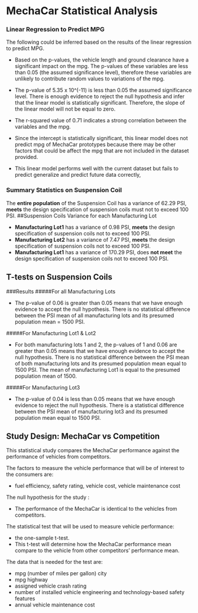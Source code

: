
# MechaCar Statistical Analysis

### Linear Regression to Predict MPG
The following could be inferred based on the results of the linear regression to predict MPG.
- Based on the p-values, the vehicle length and ground clearance have a significant impact on the mpg. The p-values of these variables are less than 0.05 (the assumed significance level), therefore these variables are unlikely to contribute random values to variations of the mpg.

- The p-value of 5.35 x 10^(-11) is less than 0.05 the assumed significance level. There is enough evidence to reject the null hypothesis and infer that the linear model is statistically significant. Therefore, the slope of the linear model will not be equal to zero.
- The r-squared value of 0.71 indicates a strong correlation between the variables and the mpg. 
- Since the intercept is statistically significant, this linear model does not predict mpg of MechaCar prototypes because there may be other factors that could be affect the mpg that are not included in the dataset provided. 
- This linear model performs well with the current dataset but fails to predict generalize and predict future data correctly,


### Summary Statistics on Suspension Coil
The **entire population** of the Suspension Coil has a variance of 62.29 PSI, **meets** the design specification of suspension coils must not to exceed 100 PSI. 
##Suspension Coils Variance for each Manufacturing Lot
- **Manufacturing Lot1** has a variance of 0.98 PSI, **meets** the design specification of suspension coils not to exceed 100 PSI.
- **Manufacturing Lot2** has a variance of 7.47 PSI, **meets** the design specification of suspension coils not to exceed 100 PSI.
- **Manufacturing Lot1** has a variance of 170.29 PSI, does **not meet** the design specification of suspension coils not to exceed 100 PSI.

## T-tests on Suspension Coils
###Results
#####For all Manufacturing Lots 

  - The p-value of 0.06 is greater than 0.05 means that we have enough evidence to accept the null hypothesis. There is no statistical difference between the PSI mean of all manufacturing lots and its presumed population mean = 1500 PSI.

#####For Manufacturing Lot1 & Lot2
- For both manufacturing lots 1 and 2, the p-values of 1 and 0.06 are greater than 0.05 means that we have enough evidence to accept the null hypothesis. There is no statistical difference between the PSI mean of both manufacturing lots and its presumed population mean equal to 1500 PSI. The mean of manufacturing Lot1 is equal to the presumed population mean of 1500.

#####For Manufacturing Lot3
- The p-value of 0.04 is less than 0.05 means that we have enough evidence to reject the null hypothesis. There is a statistical difference between the PSI mean of manufacturing lot3 and its presumed population mean equal to 1500 PSI.

## Study Design: MechaCar vs Competition
This statistical study compares the MechaCar performance against the performance of vehicles from competitors. 

The factors to measure the vehicle performance that will be of interest to the consumers are:
- fuel efficiency, safety rating, vehicle cost, vehicle maintenance cost

The null hypothesis for the study : 
- The performance of the MechaCar is identical to the vehicles from competitors.

The statistical test that will be used to measure vehicle performance:
- the one-sample t-test. 
- This t-test will determine how the MechaCar performance mean compare to the vehicle from other competitors’ performance mean. 

The data that is needed for the test are:

- mpg (number of miles per gallon) city 
- mpg highway
- assigned vehicle crash rating
- number of installed vehicle engineering and technology-based safety features
- annual vehicle maintenance cost
